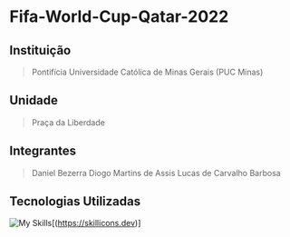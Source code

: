 # Fifa-World-Cup-Qatar-2022

## Instituição
> Pontifícia Universidade Católica de Minas Gerais (PUC Minas)
## Unidade
> Praça da Liberdade
## Integrantes
> Daniel Bezerra
> Diogo Martins de Assis
> Lucas de Carvalho Barbosa
## Tecnologias Utilizadas
![My Skills](https://skillicons.dev/icons?i=java,eclipse)[(https://skillicons.dev)]
